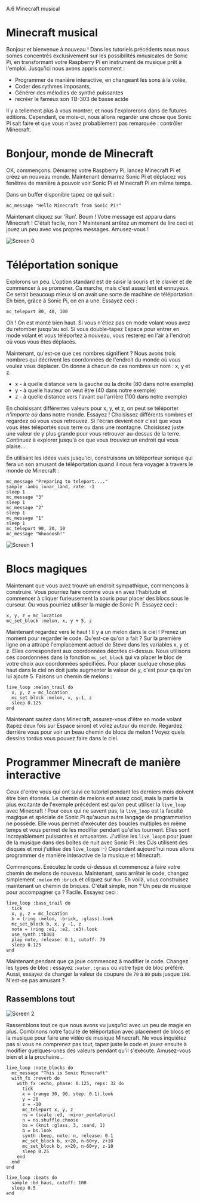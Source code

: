 A.6 Minecraft musical

# Minecraft musical



Bonjour et bienvenue à nouveau ! Dans les tutoriels précédents nous
nous somes concentrés exclusivement sur les possibilités mnusicales de
Sonic Pi, en transformant votre Raspberry Pi en instrument de musique
prêt à l'emploi. Jusqu'ici nous avons appris comment :

* Programmer de manière interactive, en changeant les sons à la volée,
* Coder des rythmes imposants,
* Générer des mélodies de synthé puissantes
* recréer le fameux son TB-303 de basse acide

Il y a tellement plus à vous montrer, et nous l'explorerons dans de
futures éditions. Cependant, ce mois-ci, nous allons regarder une
chose que Sonic Pi sait faire et que vous n'avez probablement pas
remarquée : contrôler Minecraft.


# Bonjour, monde de Minecraft

OK, commençons. Démarrez votre Raspberry Pi, lancez Minecraft Pi et
créez un nouveau monde. Maintenant démarrez Sonic Pi et déplacez vos
fenêtres de manière à pouvoir voir Sonic Pi et Minecraft Pi en même
temps.

Dans un buffer disponible tapez ce qui suit :

    mc_message "Hello Minecraft from Sonic Pi!"
    
Maintenant cliquez sur 'Run'. Boum ! Votre message est apparu dans
Minecraft ! C'était facile, non ? Maintenant arrêtez un moment de lire
ceci et jouez un peu avec vos propres messages. Amusez-vous !

![Screen 0](../images/tutorial/articles/A.06-minecraft/Musical-Minecraft-0-small.png)

# Téléportation sonique

Explorons un peu. L'option standard est de saisir la souris et le
clavier et de commencer à se promener. Ca marche, mais c'est assez
lent et ennuyeux. Ce serait beaucoup mieux si on avait une sorte de
machine de téléportation. Eh bien, grâce à Sonic Pi, on en a une.
Essayez ceci :

    mc_teleport 80, 40, 100
    
Oh ! On est monté bien haut. Si vous n'étiez pas en mode volant vous
avez du retomber jusqu'au sol. Si vous double-tapez Espace pour entrer
en mode volant et vous téléportez à nouveau, vous resterez en l'air
à l'endroit où vous vous êtes déplacés.

Maintenant, qu'est-ce que ces nombres signifient ? Nous avons trois
nombres qui décrivent les coordonnées de l'endroit du monde où vous
voulez vous déplacer. On donne à chacun de ces nombres un nom : x, y
et z.

* x - à quelle distance vers la gauche ou la droite (80 dans notre exemple)
* y - à quelle hauteur on veut être (40 dans notre exemple)
* z - à quelle distance vers l'avant ou l'arrière (100 dans notre exemple)

En choisissant différentes valeurs pour x, y, et z, on peut se
téléporter *n'importe où* dans notre monde. Essayez ! Choisissez
différents nombres et regardez où vous vous retrouvez. Si l'écran
devient noir c'est que vous vous êtes téléportés sous terre ou dans
une montagne. Choisissez juste une valeur de y plus grande pour vous
retrouver au-dessus de la terre. Continuez à explorer jusqu'à ce que
vous trouviez un endroit qui vous plaise...

En utilisant les idées vues jusqu'ici, construisons un téléporteur
sonique qui fera un son amusant de téléportation quand il nous fera
voyager à travers le monde de Minecraft :

    mc_message "Preparing to teleport...."
    sample :ambi_lunar_land, rate: -1
    sleep 1
    mc_message "3"
    sleep 1
    mc_message "2"
    sleep 1
    mc_message "1"
    sleep 1
    mc_teleport 90, 20, 10
    mc_message "Whoooosh!"
    
![Screen 1](../images/tutorial/articles/A.06-minecraft/Musical-Minecraft-1-small.png)

# Blocs magiques

Maintenant que vous avez trouvé un endroit sympathique, commençons à
construire. Vous pourriez faire comme vous en avez l'habitude et
commencer à cliquer furieusement la souris pour placer des blocs sous
le curseur. Ou vous pourriez utiliser la magie de Sonic Pi. Essayez
ceci :


    x, y, z = mc_location
    mc_set_block :melon, x, y + 5, z

Maintenant regardez vers le haut ! Il y a un melon dans le ciel !
Prenez un moment pour regarder le code. Qu'est-ce qu'on a fait ? Sur
la première ligne on a attrapé l'emplacement actuel de Steve dans les
variables x, y et z. Elles correspondent aux coordonnées décrites
ci-dessus. Nous utilisons ces coordonnées dans la fonction
`mc_set_block` qui va placer le bloc de votre choix aux coordonnées
spécifiées. Pour placer quelque chose plus haut dans le ciel on doit
juste augmenter la valeur de y, c'est pour ça qu'on lui ajoute 5.
Faisons un chemin de melons :

    live_loop :melon_trail do
      x, y, z = mc_location
      mc_set_block :melon, x, y-1, z
      sleep 0.125
    end

Maintenant sautez dans Minecraft, assurez-vous d'être en mode volant
(tapez deux fois sur Espace sinon) et volez autour du monde. Regardez
derrière vous pour voir un beau chemin de blocs de melon ! Voyez quels
dessins tordus vous pouvez faire dans le ciel.

# Programmer Minecraft de manière interactive

Ceux d'entre vous qui ont suivi ce tutoriel pendant les derniers mois
doivent être bien étonnés. Le chemin de melons est assez cool, mais la
partie la plus excitante de l'exemple précédent est qu'on peut
utiliser la `live_loop` avec Minecraft ! Pour ceux qui ne savent pas,
la `live_loop` est la faculté magique et spéciale de Sonic Pi qu'aucun
autre langage de programmation ne possède. Elle vous permet d'exécuter
des boucles multiples en même temps et vous permet de les modifier
pendant qu'elles tournent. Elles sont incroyablement puissantes et
amusantes. J'utilise les `live_loop`s pour jouer de la musique dans
des boîtes de nuit avec Sonic Pi : les DJs utilisent des disques et
moi j'utilise des `live_loop`s :-) Cependant aujourd'hui nous allons
programmer de manière interactive de la musique et Minecraft.



Commençons. Exécutez le code ci-dessus et commencez à faire votre
chemin de melons de nouveau. Maintenant, sans arrêter le code, changez
simplement `:melon` en `:brick` et cliquez sur `Run`. Eh voilà, vous
construisez maintenant un chemin de briques. C'était simple, non ?
Un peu de musique pour accompagner ça ? Facile. Essayez ceci :

    live_loop :bass_trail do
      tick
      x, y, z = mc_location
      b = (ring :melon, :brick, :glass).look
      mc_set_block b, x, y -1, z
      note = (ring :e1, :e2, :e3).look
      use_synth :tb303
      play note, release: 0.1, cutoff: 70
      sleep 0.125
    end
    
Maintenant pendant que ça joue commencez à modifier le code. Changez
les types de bloc : essayez `:water`, `:grass` ou votre type de bloc
préféré. Aussi, essayez de changer la valeur de coupure de `70` à `80`
puis jusque `100`. N'est-ce pas amusant ?

## Rassemblons tout

![Screen 2](../images/tutorial/articles/A.06-minecraft/Musical-Minecraft-2-small.png)

Rassemblons tout ce que nous avons vu jusqu'ici avec un peu de magie
en plus. Combinons notre faculté de téléportation avec placement de
blocs et la musique pour faire une vidéo de musique Minecraft. Ne vous
inquiétez pas si vous ne comprenez pas tout, tapez juste le code et
jouez ensuite à modifier quelques-unes des valeurs pendant qu'il
s'exécute. Amusez-vous bien et à la prochaine...
    

    live_loop :note_blocks do
      mc_message "This is Sonic Minecraft"
      with_fx :reverb do
        with_fx :echo, phase: 0.125, reps: 32 do
          tick
          x = (range 30, 90, step: 0.1).look
          y = 20
          z = -10
          mc_teleport x, y, z
          ns = (scale :e3, :minor_pentatonic)
          n = ns.shuffle.choose
          bs = (knit :glass, 3, :sand, 1)
          b = bs.look
          synth :beep, note: n, release: 0.1
          mc_set_block b, x+20, n-60+y, z+10
          mc_set_block b, x+20, n-60+y, z-10
          sleep 0.25
        end
      end
    end
    
    live_loop :beats do
      sample :bd_haus, cutoff: 100
      sleep 0.5
    end
          




